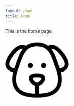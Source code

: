 ```yaml
---
layout: page
title: Home
---
```



This is the home page


<a href="https://www.flaticon.com/free-icons/dog">
<img src="dog.png" alt="dog" width="200"/>
</a>

